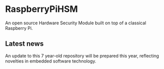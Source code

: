 # RaspberryPiHSM
An open source Hardware Security Module built on top of a classical Raspberry Pi.

## Latest news
An update to this 7 year-old repository will be prepared this year, reflecting novelties in embedded software technology.

